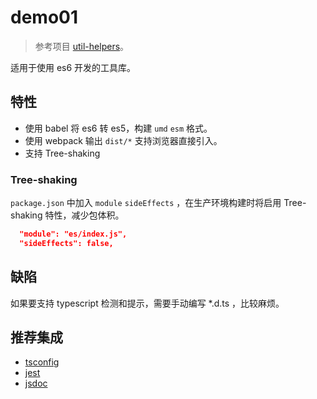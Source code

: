 # demo01

> 参考项目 [util-helpers](https://github.com/doly-dev/util-helpers)。

适用于使用 es6 开发的工具库。

## 特性

- 使用 babel 将 es6 转 es5，构建 `umd` `esm` 格式。
- 使用 webpack 输出 `dist/*` 支持浏览器直接引入。
- 支持 Tree-shaking

### Tree-shaking

`package.json` 中加入 `module` `sideEffects` ，在生产环境构建时将启用 Tree-shaking 特性，减少包体积。

```json
  "module": "es/index.js",
  "sideEffects": false,
```

## 缺陷

如果要支持 typescript 检测和提示，需要手动编写 \*.d.ts ，比较麻烦。

## 推荐集成

- [tsconfig](https://www.staging-typescript.org/zh/tsconfig)
- [jest](https://facebook.github.io/jest/)
- [jsdoc](https://jsdoc.app/)
